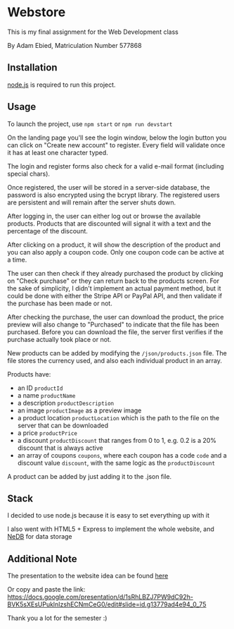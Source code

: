 # Webstore

This is my final assignment for the Web Development class

By Adam Ebied, Matriculation Number 577868

## Installation

[node.js](https://nodejs.org/en/) is required to run this project.

## Usage

To launch the project, use `npm start` or `npm run devstart`

On the landing page you'll see the login window, below the login button you can click on "Create new account" to register. Every field will validate once it has at least one character typed. 

The login and register forms also check for a valid e-mail format (including special chars).

Once registered, the user will be stored in a server-side database, the password is also encrypted using the bcrypt library. The registered users are persistent and will remain after the server shuts down.

After logging in, the user can either log out or browse the available products. Products that are discounted will signal it with a text and the percentage of the discount.

After clicking on a product, it will show the description of the product and you can also apply a coupon code. Only one coupon code can be active at a time.

The user can then check if they already purchased the product by clicking on "Check purchase" or they can return back to the products screen. For the sake of simplicity, I didn't implement an actual payment method, but it could be done with either the Stripe API or PayPal API, and then validate if the purchase has been made or not.

After checking the purchase, the user can download the product, the price preview will also change to "Purchased" to indicate that the file has been purchased. Before you can download the file, the server first verifies if the purchase actually took place or not.

New products can be added by modifying the `/json/products.json` file.
The file stores the currency used, and also each individual product in an array.

Products have:
- an ID `productId`
- a name `productName`
- a description `productDescription`
- an image `productImage` as a preview image
- a product location `productLocation` which is the path to the file on the server that can be downloaded
- a price `productPrice`
- a discount `productDiscount` that ranges from 0 to 1, e.g. 0.2 is a 20% discount that is always active
- an array of coupons `coupons`, where each coupon has a code `code` and a discount value `discount`, with the same logic as the `productDiscount`

A product can be added by just adding it to the .json file.


## Stack
I decided to use node.js because it is easy to set everything up with it

I also went with HTML5 + Express to implement the whole website, and [NeDB](https://github.com/louischatriot/nedb) for data storage

## Additional Note
The presentation to the website idea can be found [here](https://docs.google.com/presentation/d/1sRhLBZJ7PW9dC92h-BVK5sXEsUPuklnIzshECNmCeG0/edit#slide=id.g13779ad4e94_0_75) 

Or copy and paste the link: https://docs.google.com/presentation/d/1sRhLBZJ7PW9dC92h-BVK5sXEsUPuklnIzshECNmCeG0/edit#slide=id.g13779ad4e94_0_75

Thank you a lot for the semester :)
